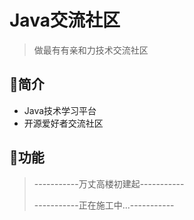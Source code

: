 # Java交流社区
> 做最有有亲和力技术交流社区
## 🎈简介
 * Java技术学习平台
 * 开源爱好者交流社区
## 🚀功能
> -----------万丈高楼初建起-----------
> 
> -----------正在施工中...-----------
